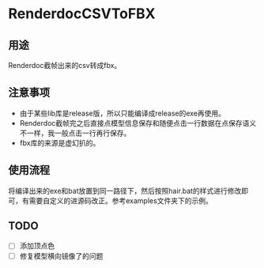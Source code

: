 # RenderdocCSVToFBX
## 用途

Renderdoc截帧出来的csv转成fbx。

## 注意事项

- 由于某些lib库是release版，所以只能编译成release的exe再使用。
- Renderdoc截帧完之后直接点模型信息保存和随便点击一行数据在点保存语义不一样，我一般点击一行再行保存。
- fbx库的来源是虚幻扒的。

## 使用流程

将编译出来的exe和bat放置到同一路径下，然后按照hair.bat的样式进行修改即可，有需要自定义的进源码改正。参考examples文件夹下的示例。



## TODO

- [ ] 添加顶点色
- [ ] 修复模型横向镜像了的问题